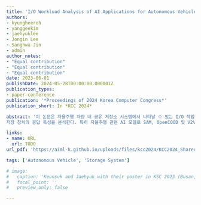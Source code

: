 ```yaml
---
title: 'I/O Workload Analysis of AI Applications for Autonomous Vehicles with Shared Storage'
authors:
- kyungheeroh
- yanggeekim
- jaehyuklee
- Jongin Lee
- Sanghwa Jin
- admin
author_notes:
- "Equal contribution"
- "Equal contribution"
- "Equal contribution"
date: 2023-06-01
publishDate: 2024-05-28T00:00:00.000001Z
publication_types:
- paper-conference
publication: '*Proceedings of 2024 Korea Computer Congress*'
publication_short: In *KCC 2024*

abstract: '이 논문은 자율주행 차량 내 공유 저장소 시스템에서 나타날 수 있는 I/O 작업 패턴과 이에 대응하는
저장 장치의 응답 특성을 분석한다. 특히 자율주행 관련 AI 모델로 SAM, OpenCOOD 및 V2VNet을 선 정하고, 이들이 발생시키는 데이터 읽기 및 쓰기 작업의 빈도와 지연시간 변동성을 분석했다. 이러한 분 석은 각 모델의 데이터 처리 요구 사항에 기반하여 실험적으로 저장 장치의 성능을 최적화하는 방향을 제시하며, 이를 기반으로 공유 저장소 시스템을 개선하여 자율주행 차량이 요구하는 실시간성을 유지하 는 데 사용될 수 있다.'

links:
- name: URL
  url: TODO
url_pdf: 'https://aiml-k.github.io/uploads/files/kcc2024/KCC2024_SharedStorage_RKLLJL.pdf'

tags: ['Autonomous Vehicle', 'Storage System']

# image:
#   caption: 'Keunsuk and Jaehyuk with their poster in KSC 2023 (Busan, South Korea)'
#   focal_point: ''
#   preview_only: false

---
```

